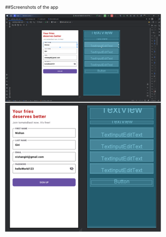 ##Screenshots of the app

![ss1](https://github.com/Nishan123/Android-Task/blob/main/app/src/main/res/drawable/ss1.png)
![ss2](https://github.com/Nishan123/Android-Task/blob/main/app/src/main/res/drawable/ss2.png)
